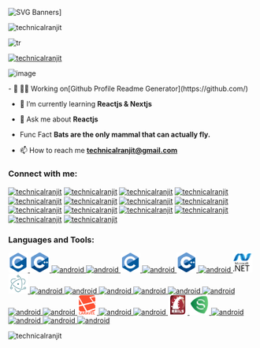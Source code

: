 ![SVG Banners](https://svg-banners.vercel.app/api?type=luminance&text1=Ranjit%20Das%20🤠&text2=💖%20A%20Passionate%20Coder,Developer%20&%20Debugger&width=900&height=400)]


<img height="auto" src="https://komarev.com/ghpvc/?username=technicalranjitofficial&label=Profile%20views&color=0e75b6&style=flat" alt="technicalranjit" />



<p align="left"> <img width="900" height="100" src="https://readme-jokes.vercel.app/api" alt ="tr"/> </p>



<p align="left"> <a href="https://twitter.com/technicalranjit" target="blank"><img src="https://img.shields.io/twitter/follow/technicalranjit?logo=twitter&style=for-the-badge" alt="technicalranjit" /></a> </p>



<p align="left"> <img height="auto" src="https://github-profile-trophy.vercel.app/?username=technicalranjitofficial&theme=onedark&column=4&no-frame=true&no-bg=false" alt="image" /> </p>
- 🔭 💪🏼 Working on[Github Profile Readme Generator](https://github.com/)

- 🌱 I’m currently learning **Reactjs & Nextjs**

- 💬 Ask me about **Reactjs**

- Func Fact **Bats are the only mammal that can actually fly.**

- 📫 How to reach me **technicalranjit@gmail.com**

<h3 align="left">Connect with me:</h3> <p align="left"> <a href="https://github.com/technicalranjitofficial" target="blank"><img align="center" src=https://cdn.jsdelivr.net/npm/simple-icons@3.0.1/icons/github.svg alt="technicalranjit" height="30" width="40" /></a> <a href="https://linkedin.com/in/xa" target="blank"><img align="center" src=https://cdn.jsdelivr.net/npm/simple-icons@3.0.1/icons/linkedin.svg alt="technicalranjit" height="30" width="40" /></a> <a href="https://stackoverflow.com/users/zxz" target="blank"><img align="center" src=https://cdn.jsdelivr.net/npm/simple-icons@3.0.1/icons/stackoverflow.svg alt="technicalranjit" height="30" width="40" /></a> <a href="https://codesandbox.com/xzx" target="blank"><img align="center" src=https://cdn.jsdelivr.net/npm/simple-icons@3.0.1/icons/codesandbox.svg alt="technicalranjit" height="30" width="40" /></a> <a href="https://instagram.com/xz" target="blank"><img align="center" src=https://cdn.jsdelivr.net/npm/simple-icons@3.0.1/icons/instagram.svg alt="technicalranjit" height="30" width="40" /></a> <a href="https://twitter.com/technicalranjit" target="blank"><img align="center" src=https://cdn.jsdelivr.net/npm/simple-icons@v3/icons/twitter.svg alt="technicalranjit" height="30" width="40" /></a> <a href="https://dribbble.com/xz" target="blank"><img align="center" src=https://cdn.jsdelivr.net/npm/simple-icons@3.1.0/icons/dribbble.svg alt="technicalranjit" height="30" width="40" /></a> <a href="https://www.behance.net/xz" target="blank"><img align="center" src=https://cdn.jsdelivr.net/npm/simple-icons@3.1.0/icons/behance.svg alt="technicalranjit" height="30" width="40" /></a> <a href="https://medium.com/xz" target="blank"><img align="center" src=https://cdn.jsdelivr.net/npm/simple-icons@3.1.0/icons/medium.svg alt="technicalranjit" height="30" width="40" /></a> <a href="https://www.youtube.com/c/xzxz" target="blank"><img align="center" src=https://cdn.jsdelivr.net/npm/simple-icons@3.1.0/icons/youtube.svg alt="technicalranjit" height="30" width="40" /></a> <a href="https://www.codechef.com/users/xzx" target="blank"><img align="center" src=https://cdn.jsdelivr.net/npm/simple-icons@3.1.0/icons/codechef.svg alt="technicalranjit" height="30" width="40" /></a> <a href="https://www.hackerrank.com/xz" target="blank"><img align="center" src=https://cdn.jsdelivr.net/npm/simple-icons@3.1.0/icons/hackerrank.svg alt="technicalranjit" height="30" width="40" /></a> <a href="https://codeforces.com/profile/xz" target="blank"><img align="center" src=https://cdn.jsdelivr.net/npm/simple-icons@3.1.0/icons/codeforces.svg alt="technicalranjit" height="30" width="40" /></a> <a href="https://www.leetcode.com/xz" target="blank"><img align="center" src=https://cdn.jsdelivr.net/npm/simple-icons@3.1.0/icons/leetcode.svg alt="technicalranjit" height="30" width="40" /></a> </p>

<h3 align="left">Languages and Tools:</h3> <p align="left"> <a href=https://www.cprogramming.com/ target="_blank" rel="noreferrer"> <img src=https://raw.githubusercontent.com/devicons/devicon/master/icons/c/c-original.svg alt="android" width="40" height="40"/> </a> <a href=https://www.w3schools.com/cpp/ target="_blank" rel="noreferrer"> <img src=https://raw.githubusercontent.com/devicons/devicon/master/icons/cplusplus/cplusplus-original.svg alt="android" width="40" height="40"/> </a> <a href=https://aws.amazon.com/amplify/ target="_blank" rel="noreferrer"> <img src=https://docs.amplify.aws/assets/logo-dark.svg alt="android" width="40" height="40"/> </a> <a href=https://appwrite.io target="_blank" rel="noreferrer"> <img src=https://www.vectorlogo.zone/logos/appwriteio/appwriteio-icon.svg alt="android" width="40" height="40"/> </a> <a href=https://www.cprogramming.com/ target="_blank" rel="noreferrer"> <img src=https://raw.githubusercontent.com/devicons/devicon/master/icons/c/c-original.svg alt="android" width="40" height="40"/> </a> <a href=https://codeigniter.com target="_blank" rel="noreferrer"> <img src=https://cdn.worldvectorlogo.com/logos/codeigniter.svg alt="android" width="40" height="40"/> </a> <a href=https://www.w3schools.com/cpp/ target="_blank" rel="noreferrer"> <img src=https://raw.githubusercontent.com/devicons/devicon/master/icons/cplusplus/cplusplus-original.svg alt="android" width="40" height="40"/> </a> <a href=https://www.djangoproject.com/ target="_blank" rel="noreferrer"> <img src=https://cdn.worldvectorlogo.com/logos/django.svg alt="android" width="40" height="40"/> </a> <a href=https://dotnet.microsoft.com/ target="_blank" rel="noreferrer"> <img src=https://raw.githubusercontent.com/devicons/devicon/master/icons/dot-net/dot-net-original-wordmark.svg alt="android" width="40" height="40"/> </a> <a href=https://www.electronjs.org target="_blank" rel="noreferrer"> <img src=https://raw.githubusercontent.com/devicons/devicon/master/icons/electron/electron-original.svg alt="android" width="40" height="40"/> </a> <a href=https://firebase.google.com/ target="_blank" rel="noreferrer"> <img src=https://www.vectorlogo.zone/logos/firebase/firebase-icon.svg alt="android" width="40" height="40"/> </a> <a href=https://flask.palletsprojects.com/ target="_blank" rel="noreferrer"> <img src=https://www.vectorlogo.zone/logos/pocoo_flask/pocoo_flask-icon.svg alt="android" width="40" height="40"/> </a> <a href=https://www.gatsbyjs.com/ target="_blank" rel="noreferrer"> <img src=https://www.vectorlogo.zone/logos/gatsbyjs/gatsbyjs-icon.svg alt="android" width="40" height="40"/> </a> <a href=https://heroku.com target="_blank" rel="noreferrer"> <img src=https://www.vectorlogo.zone/logos/heroku/heroku-icon.svg alt="android" width="40" height="40"/> </a> <a href=hexo.io/ target="_blank" rel="noreferrer"> <img src=https://www.vectorlogo.zone/logos/hexoio/hexoio-icon.svg alt="android" width="40" height="40"/> </a> <a href=https://jekyllrb.com/ target="_blank" rel="noreferrer"> <img src=https://www.vectorlogo.zone/logos/jekyllrb/jekyllrb-icon.svg alt="android" width="40" height="40"/> </a> <a href=https://jestjs.io target="_blank" rel="noreferrer"> <img src=https://www.vectorlogo.zone/logos/jestjsio/jestjsio-icon.svg alt="android" width="40" height="40"/> </a> <a href=https://karma-runner.github.io/latest/index.html target="_blank" rel="noreferrer"> <img src=https://raw.githubusercontent.com/detain/svg-logos/780f25886640cef088af994181646db2f6b1a3f8/svg/karma.svg alt="android" width="40" height="40"/> </a> <a href=https://laravel.com/ target="_blank" rel="noreferrer"> <img src=https://raw.githubusercontent.com/devicons/devicon/master/icons/laravel/laravel-plain-wordmark.svg alt="android" width="40" height="40"/> </a> <a href=https://mochajs.org target="_blank" rel="noreferrer"> <img src=https://www.vectorlogo.zone/logos/mochajs/mochajs-icon.svg alt="android" width="40" height="40"/> </a> <a href=https://github.com/puppeteer/puppeteer target="_blank" rel="noreferrer"> <img src=https://www.vectorlogo.zone/logos/pptrdev/pptrdev-official.svg alt="android" width="40" height="40"/> </a> <a href=https://rubyonrails.org target="_blank" rel="noreferrer"> <img src=https://raw.githubusercontent.com/devicons/devicon/master/icons/rails/rails-original-wordmark.svg alt="android" width="40" height="40"/> </a> <a href=https://scully.io/ target="_blank" rel="noreferrer"> <img src=https://raw.githubusercontent.com/scullyio/scully/main/assets/logos/SVG/scullyio-icon.svg alt="android" width="40" height="40"/> </a> <a href=https://sculpin.io/ target="_blank" rel="noreferrer"> <img src=https://gist.githubusercontent.com/vivek32ta/c7f7bf583c1fb1c58d89301ea40f37fd/raw/1782aef8672484698c0dd407f900c4a329ed5bc4/sculpin.svg alt="android" width="40" height="40"/> </a> <a href=https://www.selenium.dev target="_blank" rel="noreferrer"> <img src=https://raw.githubusercontent.com/detain/svg-logos/780f25886640cef088af994181646db2f6b1a3f8/svg/selenium-logo.svg alt="android" width="40" height="40"/> </a> <a href=https://symfony.com target="_blank" rel="noreferrer"> <img src=https://symfony.com/logos/symfony_black_03.svg alt="android" width="40" height="40"/> </a> <a href=https://vuepress.vuejs.org/ target="_blank" rel="noreferrer"> <img src=https://raw.githubusercontent.com/AliasIO/wappalyzer/master/src/drivers/webextension/images/icons/VuePress.svg alt="android" width="40" height="40"/> </a> </p>



<img align="left" height="auto" width={300} src="https://github-readme-stats.vercel.app/api?username=technicalranjitofficial&show_icons=true&theme=highcontrast&locale=en&hide_border=false" alt="" />



<img align="left" height="auto" width={300} src="https://github-readme-streak-stats.herokuapp.com/?user=technicalranjitofficial&theme=python-dark&mode=weekly&hide_border=false&locale=en" alt="" />



<img align="left" height="auto" width={300} src="https://github-readme-stats.vercel.app/api/top-langs/?username=technicalranjitofficial&theme=highcontrast&hide_border=false" alt="technicalranjit" /> 

